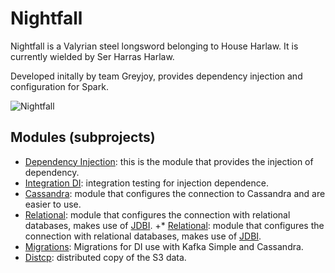 # Nightfall

Nightfall is a Valyrian steel longsword belonging to House Harlaw. It is currently wielded by Ser Harras Harlaw.

Developed initally by team Greyjoy, provides dependency injection and configuration for Spark.

![Nightfall](http://awoiaf.westeros.org/images/thumb/7/76/Nightfall.jpg/350px-Nightfall.jpg)

## Modules (subprojects)

* [Dependency Injection](di/README.md): this is the module that provides the injection of dependency.
* [Integration DI](di-integration/README.md): integration testing for injection dependence.
* [Cassandra](https://github.com/elo7/nightfall/wiki/how-to-use#persistent-utilities-for-rdd-consuming): module that configures the connection to Cassandra and are easier to use.
* [Relational](persistence/relation/README.md): module that configures the connection with relational databases, makes use of [JDBI](http://jdbi.org/).		 +* [Relational](https://github.com/elo7/nightfall/wiki/how-to-use#persistent-utilities-for-rdd-consuming): module that configures the connection with relational databases, makes use of [JDBI](http://jdbi.org/).
* [Migrations](migrations/README.md): Migrations for DI use with Kafka Simple and Cassandra.
* [Distcp](distcp/README.md): distributed copy of the S3 data.
